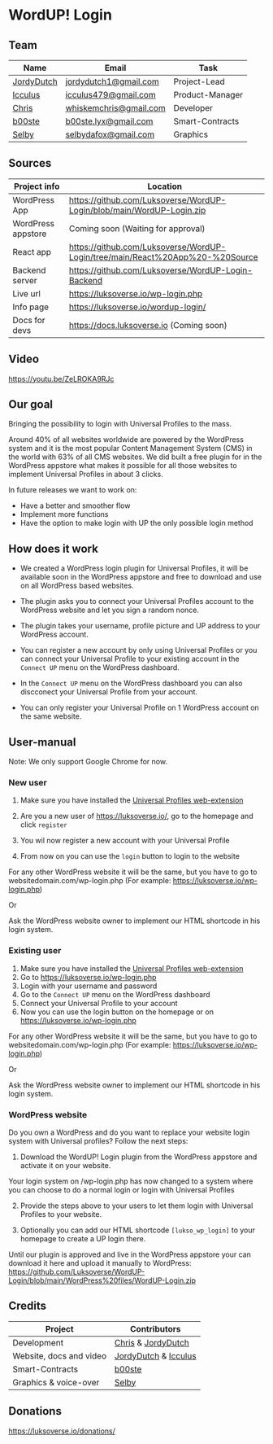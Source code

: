 # WordUP! Login

## Team

| Name | Email | Task |
| ---- | ------|----- |
| [JordyDutch](https://github.com/JordyDutch) | jordydutch1@gmail.com | Project-Lead|
| [Icculus](https://github.com/icculus479) | icculus479@gmail.com | Product-Manager |
| [Chris](https://github.com/sloppychops) | whiskemchris@gmail.com | Developer |
| [b00ste](https://github.com/b00ste) | b00ste.lyx@gmail.com | Smart-Contracts |
| [Selby](https://github.com/selbydafox) | selbydafox@gmail.com | Graphics |

## Sources

|Project info | Location |
| ---- | ----------- |
| WordPress App | https://github.com/Luksoverse/WordUP-Login/blob/main/WordUP-Login.zip |
| WordPress appstore | Coming soon (Waiting for approval)
| React app | https://github.com/Luksoverse/WordUP-Login/tree/main/React%20App%20-%20Source |
| Backend server | https://github.com/Luksoverse/WordUP-Login-Backend |
| Live url | https://luksoverse.io/wp-login.php
| Info page | https://luksoverse.io/wordup-login/
|Docs for devs| https://docs.luksoverse.io (Coming soon)

## Video

https://youtu.be/ZeLROKA9RJc

## Our goal

Bringing the possibility to login with Universal Profiles to the mass.

Around 40% of all websites worldwide are powered by the WordPress system and it is the most popular Content Management System (CMS) in the world with 63% of all CMS websites. We did built a free plugin for in the WordPress appstore what makes it possible for all those websites to implement Universal Profiles in about 3 clicks.

In future releases we want to work on:

- Have a better and smoother flow
- Implement more functions
- Have the option to make login with UP the only possible login method

## How does it work

- We created a WordPress login plugin for Universal Profiles, it will be available soon in the WordPress appstore and free to download and use on all WordPress based websites.

- The plugin asks you to connect your Universal Profiles account to the WordPress website and let you sign a random nonce.

- The plugin takes your username, profile picture and UP address to your WordPress account.

- You can register a new account by only using Universal Profiles or you can connect your Universal Profile to your existing account in the `Connect UP` menu on the WordPress dashboard.

- In the `Connect UP` menu on the WordPress dashboard you can also discconect your Universal Profile from your account.

- You can only register your Universal Profile on 1 WordPress account on the same website.


## User-manual

Note: We only support Google Chrome for now.

### New user

1. Make sure you have installed the [Universal Profiles web-extension](https://docs.lukso.tech/guides/browser-extension/install-browser-extension/)

2. Are you a new user of https://luksoverse.io/, go to the homepage and click `register`

3. You wil now register a new account with your Universal Profile

4. From now on you can use the `login` button to login to the website

For any other WordPress website it will be the same, but you have to go to websitedomain.com/wp-login.php (For example: https://luksoverse.io/wp-login.php)

Or

Ask the WordPress website owner to implement our HTML shortcode in his login system.

### Existing user

1. Make sure you have installed the [Universal Profiles web-extension](https://docs.lukso.tech/guides/browser-extension/install-browser-extension/)
2. Go to https://luksoverse.io/wp-login.php
3. Login with your username and password
4. Go to the `Connect UP` menu on the WordPress dashboard
5. Connect your Universal Profile to your account
6. Now you can use the login button on the homepage or on https://luksoverse.io/wp-login.php

For any other WordPress website it will be the same, but you have to go to websitedomain.com/wp-login.php (For example: https://luksoverse.io/wp-login.php)

Or

Ask the WordPress website owner to implement our HTML shortcode in his login system.

### WordPress website

Do you own a WordPress and do you want to replace your website login system with Universal profiles? Follow the next steps:

1. Download the WordUP! Login plugin from the WordPress appstore and activate it on your website.

Your login system on /wp-login.php has now changed to a system where you can choose to do a normal login or login with Universal Profiles

2. Provide the steps above to your users to let them login with Universal Profiles to your website.

3. Optionally you can add our HTML shortcode `[lukso_wp_login]` to your homepage to create a UP login there.

Until our plugin is approved and live in the WordPress appstore your can download it here and upload it manually to WordPress: https://github.com/Luksoverse/WordUP-Login/blob/main/WordPress%20files/WordUP-Login.zip

## Credits
|Project|Contributors|
| ---- | ----------- |
| Development | [Chris](https://github.com/sloppychops) & [JordyDutch](https://github.com/JordyDutch) |
| Website, docs and video| [JordyDutch](https://github.com/JordyDutch) & [Icculus](https://github.com/icculus479)|
| Smart-Contracts | [b00ste](https://github.com/b00ste) |
| Graphics & voice-over | [Selby](https://github.com/selbydafox)|

## Donations

https://luksoverse.io/donations/
